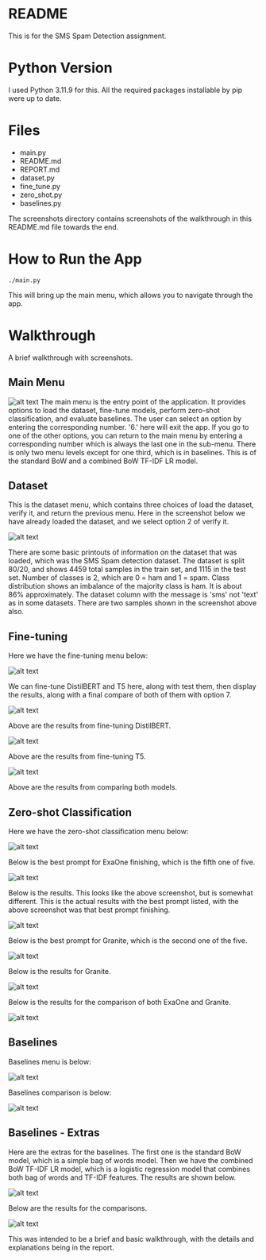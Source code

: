 # README

This is for the SMS Spam Detection assignment.

# Python Version

I used Python 3.11.9 for this.  All the required packages installable by pip were up to date.

# Files

- main.py
- README.md
- REPORT.md
- dataset.py
- fine_tune.py
- zero_shot.py
- baselines.py

The screenshots directory contains screenshots of the walkthrough in this README.md file towards the end.

# How to Run the App

```
./main.py
```

This will bring up the main menu, which allows you to navigate through the app.

# Walkthrough

A brief walkthrough with screenshots.

## Main Menu

![alt text](screenshots/main-menu.png)
The main menu is the entry point of the application. It provides options to load the dataset, fine-tune models, perform zero-shot classification, and evaluate baselines. The user can select an option by entering the corresponding number.  '6.' here will exit the app.  If you go to one of the other options, you can return to the main menu by entering a corresponding number which is always the last one in the sub-menu.  There is only two menu levels except for one third, which is in baselines.  This is of the standard BoW and a combined BoW TF-IDF LR model.

## Dataset

This is the dataset menu, which contains three choices of load the dataset, verify it, and return the previous menu.  Here in the screenshot below we have already loaded the dataset, and we select option 2 of verify it.

![alt text](screenshots/dataset-menu_verify.png)

There are some basic printouts of information on the dataset that was loaded, which was the SMS Spam detection dataset.  The dataset is split 80/20, and shows 4459 total samples in the train set, and 1115 in the test set.  Number of classes is 2, which are 0 = ham and 1 = spam.  Class distribution shows an imbalance of the majority class is ham.  It is about 86% approximately.  The dataset column with the message is 'sms' not 'text' as in some datasets.  There are two samples shown in the screenshot above also.

## Fine-tuning

Here we have the fine-tuning menu below:

![alt text](screenshots/fine-tuning-menu.png)

We can fine-tune DistilBERT and T5 here, along with test them, then display the results, along with a final compare of both of them with option 7.

![alt text](screenshots/distilbert-results.png)

Above are the results from fine-tuning DistilBERT.

![alt text](screenshots/t5-results.png)

Above are the results from fine-tuning T5.

![alt text](screenshots/fine-tune-compare.png)

Above are the results from comparing both models.

## Zero-shot Classification

Here we have the zero-shot classification menu below:

![alt text](screenshots/zero-shot-menu.png)

Below is the best prompt for ExaOne finishing, which is the fifth one of five.

![alt text](screenshots/exaone-best-prompt-5.png)

Below is the results.  This looks like the above screenshot, but is somewhat different.  This is the actual results with the best prompt listed, with the above screenshot was that best prompt finishing.

![alt text](screenshots/exaone-results.png)

Below is the best prompt for Granite, which is the second one of the five.

![alt text](screenshots/granite-best-prompt-2.png)

Below is the results for Granite.

![alt text](screenshots/granite-results.png)

Below is the results for the comparison of both ExaOne and Granite.

![alt text](screenshots/zero-shot-compare.png)


## Baselines

Baselines menu is below:

![alt text](screenshots/baselines-menu.png)

Baselines comparison is below:

![alt text](screenshots/baseline-compare.png)

## Baselines - Extras

Here are the extras for the baselines.  The first one is the standard BoW model, which is a simple bag of words model.  Then we have the combined BoW TF-IDF LR model, which is a logistic regression model that combines both bag of words and TF-IDF features.  The results are shown below.

![alt text](screenshots/baselines-menu.png)

Below are the results for the comparisons.

![alt text](screenshots/baselines-extra-compare.png)

This was intended to be a brief and basic walkthrough, with the details and explanations being in the report.